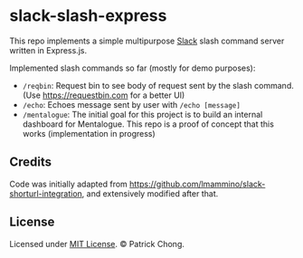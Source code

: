# slack-slash-express

This repo implements a simple multipurpose [Slack](https://slack.com/) slash command server written in Express.js.

Implemented slash commands so far (mostly for demo purposes):
- `/reqbin`: Request bin to see body of request sent by the slash command. (Use https://requestbin.com for a better UI)
- `/echo`: Echoes message sent by user with `/echo [message]`
- `/mentalogue`: The initial goal for this project is to build an internal dashboard for Mentalogue. This repo is a proof of concept that this works (implementation in progress)

## Credits

Code was initially adapted from https://github.com/lmammino/slack-shorturl-integration, and extensively modified after that. 


## License

Licensed under [MIT License](LICENSE). © Patrick Chong.
